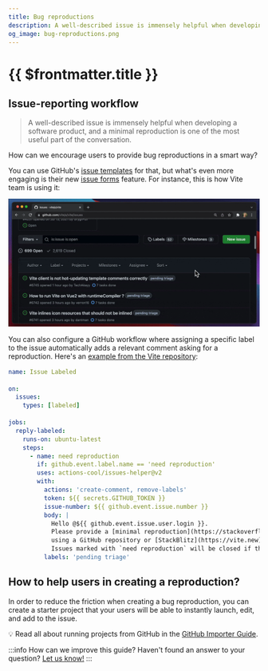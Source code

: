 ```yaml
---
title: Bug reproductions
description: A well-described issue is immensely helpful when developing a software product, and a minimal reproduction is one of the most useful part of the conversation.
og_image: bug-reproductions.png
---
```


# {{ $frontmatter.title }}

## Issue-reporting workflow

> A well-described issue is immensely helpful when developing a software product, and a minimal reproduction is one of the most useful part of the conversation.

How can we encourage users to provide bug reproductions in a smart way?

You can use GitHub's [issue templates](https://docs.github.com/en/communities/using-templates-to-encourage-useful-issues-and-pull-requests/configuring-issue-templates-for-your-repository) for that, but what's even more engaging is their new [issue forms](https://docs.github.com/en/communities/using-templates-to-encourage-useful-issues-and-pull-requests/configuring-issue-templates-for-your-repository#creating-issue-forms) feature. For instance, this is how Vite team is using it:

![Filing an issue in Vite repository](./assets/Vite_issues_template.gif)

You can also configure a GitHub workflow where assigning a specific label to the issue automatically adds a relevant comment asking for a reproduction. Here's an [example from the Vite repository](https://github.com/vitejs/vite/blob/1248b62b9d09b10ce5ea7703d907d69d2167fdca/.github/workflows/issue-labeled.yml#L31):

```yaml
name: Issue Labeled

on:
  issues:
    types: [labeled]

jobs:
  reply-labeled:
    runs-on: ubuntu-latest
    steps:
      - name: need reproduction
        if: github.event.label.name == 'need reproduction'
        uses: actions-cool/issues-helper@v2
        with:
          actions: 'create-comment, remove-labels'
          token: ${{ secrets.GITHUB_TOKEN }}
          issue-number: ${{ github.event.issue.number }}
          body: |
            Hello @${{ github.event.issue.user.login }}. 
            Please provide a [minimal reproduction](https://stackoverflow.com/help/minimal-reproducible-example) 
            using a GitHub repository or [StackBlitz](https://vite.new).
            Issues marked with `need reproduction` will be closed if they have no activity within 3 days.
          labels: 'pending triage'
```

## How to help users in creating a reproduction?

In order to reduce the friction when creating a bug reproduction, you can create a starter project that your users will be able to instantly launch, edit, and add to the issue.

💡 Read all about running projects from GitHub in the [GitHub Importer Guide](/guides/integration/open-from-github).

:::info How can we improve this guide?
Haven't found an answer to your question? [Let us know!](mailto:devrel@stackblitz.com)
:::
